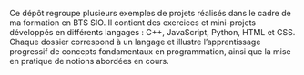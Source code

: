 Ce dépôt regroupe plusieurs exemples de projets réalisés dans le cadre de ma formation en BTS SIO. 
Il contient des exercices et mini-projets développés en différents langages : C++, JavaScript, Python, HTML et CSS. 
Chaque dossier correspond à un langage et illustre l’apprentissage progressif de concepts fondamentaux en programmation, ainsi que la mise en pratique de notions abordées en cours.

